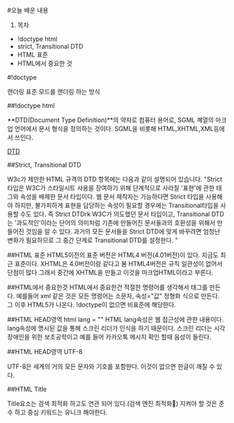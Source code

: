 #오늘 배운 내용

1. 목차
  - !doctype html
  - strict, Transitional DTD
  - HTML 표준
  - HTML에서 중요한 것

#!doctype


랜더링 표준 모드를 랜더링 하는 방식


##!doctype html 

**DTD(Document Type Definition)**의 약자로 컴퓨터 용어로, SGML 꼐열의 마크업 언어에서
문서 형식을 정의하는 것이다. SGML을 비롯해 HTML,XHTML,XML등에서 쓰인다.

[DTD](http://www.w3.org/TR/html4/loose.dtd"DTD사이트입니다.")

##Strict, Transitional DTD

W3c가 제안한 HTML 규격의 DTD 항목에는 다음과 같이 설명되어 있습니다.
"Strict 타입은 W3C가 스타일시트 사용을 장여하기 위해 단계적으로 사라질 '표현'에 관한 태그와 속성을 배제한 문서 타입이다.
웹 문서 제작자는 가능하다면 Strict 타입을 사용해야 하지만, 불가피하게 표현을 담당하는 속성이 필요할 경우에는 Transitional타입을 사용할 수도 있다. 즉 Strict DTDrk W3C가 의도했던 문서 타입이고, Transitional DTD는 '과도적인'이라는 단어의 의미처럼 기존에 만들어진 문서들과의 호환성을 위해서 만들어진 것임을 알 수 있다. 과거의 모든 문서들을 Strict DTD에 맞게 바꾸려면 엄청난 변화가 필요하므로 그 중간 단계로 Transitional DTD를 설정한다. "

##HTML 표준
HTML5이전의 표준 버전은 HTML4 버전(4.01버전)이 있다. 지금도 최근 표준이다.
XHTML은 4.0버전이랑 같다고 봄
HTML4버전은 규칙 일관성이 없어서 단점이 많다 그래서 중간에 XHTML을 만들고
이것을 마크업HTML이라고 부른다.

##HTML에서 중요한것
HTML에서 중요한건 적절한 명령어를 생각해서 태그를 만든다. 예를들어 xml
같은 것은 모든 명령어는 소문자, 속성="값" 정형화 식으로 만든다.
그 이후 HTML5가 나온다.
!doctype이 없으면 비표준에 해당한다.

##HTML HEAD영역 html lang = ""
HTML lang속성은 웹 접근성에 관한 내용이다. lang속성에 명시된 값을 통해 스크린 리더가 
인식을 하기 때문이다. 스크린 리더는 시각 장애인을 위한 보조공학이고 예를 들어 카카오톡 메시지 확인 할때
음성이 들린다.

##HTML HEAD영역 UTF-8

UTF-8은 세계의 거의 모든 문자와 기호를  포함한다. 이것이 없으면 한글이 깨질 수 있다.

##HTML Title

Title요소는 검색 최적화 하고도 연관 되어 있다.(검색 엔진 최적화)
지켜야 할 것은 준수 하고 중심 키워드는 유니크 해야한다.